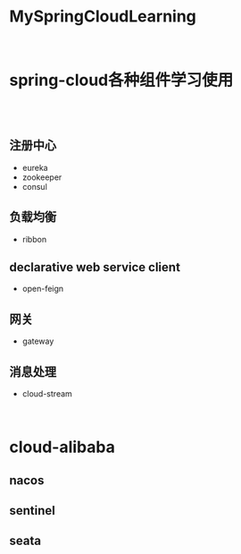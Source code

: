 # MySpringCloudLearning

<br/>

# spring-cloud各种组件学习使用

<br/>
<br/>


## 注册中心
+ eureka
+ zookeeper
+ consul

## 负载均衡
+ ribbon

## declarative web service client
+ open-feign

## 网关
+ gateway

## 消息处理
+ cloud-stream


<br>

# cloud-alibaba

## nacos

## sentinel

## seata





